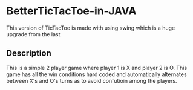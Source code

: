 # BetterTicTacToe-in-JAVA

This version of TicTacToe is made with using swing which is a huge upgrade from the last

## Description
This is a simple 2 player game where player 1 is X and player 2 is O. This game has all the win conditions hard coded and automatically alternates between X's and O's turns as to avoid confutioin among the players. 
